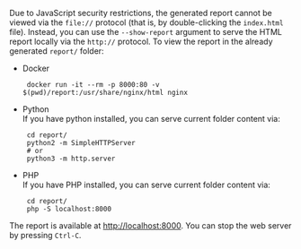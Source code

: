 [//]: # (title: HTML Report)

Due to JavaScript security restrictions, the generated report cannot be viewed via the `file://` protocol (that is, by double-clicking the `index.html` file). Instead, you can use the `--show-report` argument to serve the HTML report locally via the `http://` protocol.
To view the report in the already generated `report/` folder:
- Docker

  ```shell
   docker run -it --rm -p 8000:80 -v $(pwd)/report:/usr/share/nginx/html nginx
   ```  
- Python  
  If you have python installed, you can serve current folder content via:

  ```shell
   cd report/
   python2 -m SimpleHTTPServer
   # or
   python3 -m http.server
   ```
- PHP  
  If you have PHP installed, you can serve current folder content via:

  ```shell
   cd report/
   php -S localhost:8000
   ```

The report is available at [http://localhost:8000](http://localhost:8000). You can stop the web server by pressing `Ctrl-C`.
